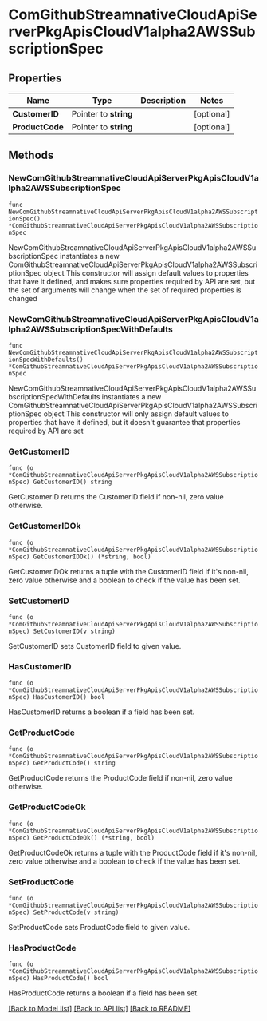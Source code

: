 # ComGithubStreamnativeCloudApiServerPkgApisCloudV1alpha2AWSSubscriptionSpec

## Properties

Name | Type | Description | Notes
------------ | ------------- | ------------- | -------------
**CustomerID** | Pointer to **string** |  | [optional] 
**ProductCode** | Pointer to **string** |  | [optional] 

## Methods

### NewComGithubStreamnativeCloudApiServerPkgApisCloudV1alpha2AWSSubscriptionSpec

`func NewComGithubStreamnativeCloudApiServerPkgApisCloudV1alpha2AWSSubscriptionSpec() *ComGithubStreamnativeCloudApiServerPkgApisCloudV1alpha2AWSSubscriptionSpec`

NewComGithubStreamnativeCloudApiServerPkgApisCloudV1alpha2AWSSubscriptionSpec instantiates a new ComGithubStreamnativeCloudApiServerPkgApisCloudV1alpha2AWSSubscriptionSpec object
This constructor will assign default values to properties that have it defined,
and makes sure properties required by API are set, but the set of arguments
will change when the set of required properties is changed

### NewComGithubStreamnativeCloudApiServerPkgApisCloudV1alpha2AWSSubscriptionSpecWithDefaults

`func NewComGithubStreamnativeCloudApiServerPkgApisCloudV1alpha2AWSSubscriptionSpecWithDefaults() *ComGithubStreamnativeCloudApiServerPkgApisCloudV1alpha2AWSSubscriptionSpec`

NewComGithubStreamnativeCloudApiServerPkgApisCloudV1alpha2AWSSubscriptionSpecWithDefaults instantiates a new ComGithubStreamnativeCloudApiServerPkgApisCloudV1alpha2AWSSubscriptionSpec object
This constructor will only assign default values to properties that have it defined,
but it doesn't guarantee that properties required by API are set

### GetCustomerID

`func (o *ComGithubStreamnativeCloudApiServerPkgApisCloudV1alpha2AWSSubscriptionSpec) GetCustomerID() string`

GetCustomerID returns the CustomerID field if non-nil, zero value otherwise.

### GetCustomerIDOk

`func (o *ComGithubStreamnativeCloudApiServerPkgApisCloudV1alpha2AWSSubscriptionSpec) GetCustomerIDOk() (*string, bool)`

GetCustomerIDOk returns a tuple with the CustomerID field if it's non-nil, zero value otherwise
and a boolean to check if the value has been set.

### SetCustomerID

`func (o *ComGithubStreamnativeCloudApiServerPkgApisCloudV1alpha2AWSSubscriptionSpec) SetCustomerID(v string)`

SetCustomerID sets CustomerID field to given value.

### HasCustomerID

`func (o *ComGithubStreamnativeCloudApiServerPkgApisCloudV1alpha2AWSSubscriptionSpec) HasCustomerID() bool`

HasCustomerID returns a boolean if a field has been set.

### GetProductCode

`func (o *ComGithubStreamnativeCloudApiServerPkgApisCloudV1alpha2AWSSubscriptionSpec) GetProductCode() string`

GetProductCode returns the ProductCode field if non-nil, zero value otherwise.

### GetProductCodeOk

`func (o *ComGithubStreamnativeCloudApiServerPkgApisCloudV1alpha2AWSSubscriptionSpec) GetProductCodeOk() (*string, bool)`

GetProductCodeOk returns a tuple with the ProductCode field if it's non-nil, zero value otherwise
and a boolean to check if the value has been set.

### SetProductCode

`func (o *ComGithubStreamnativeCloudApiServerPkgApisCloudV1alpha2AWSSubscriptionSpec) SetProductCode(v string)`

SetProductCode sets ProductCode field to given value.

### HasProductCode

`func (o *ComGithubStreamnativeCloudApiServerPkgApisCloudV1alpha2AWSSubscriptionSpec) HasProductCode() bool`

HasProductCode returns a boolean if a field has been set.


[[Back to Model list]](../README.md#documentation-for-models) [[Back to API list]](../README.md#documentation-for-api-endpoints) [[Back to README]](../README.md)



